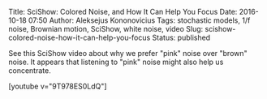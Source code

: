 Title: SciShow: Colored Noise, and How It Can Help You Focus
Date: 2016-10-18 07:50
Author: Aleksejus Kononovicius
Tags: stochastic models, 1/f noise, Brownian motion, SciShow, white noise, video
Slug: scishow-colored-noise-how-it-can-help-you-focus
Status: published

See this SciShow video
about why we prefer "pink" noise over "brown" noise. It appears that
listening to "pink" noise might also help us concentrate.

[youtube v="9T978ES0LdQ"]
